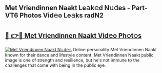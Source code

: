 ## Met Vriendinnen Naakt Le𝚊k𝚎d N𝚞𝚍es - Part-VT6 Photos Vid𝚎o Le𝚊ks radN2

# <h2><a href="http://fb75pgr.evod.top/?m=Met+Vriendinnen+Naakt">🔗 👉🔴 Met Vriendinnen Naakt Vid𝚎o Ph𝚘t𝚘s</a></h2>

[![Met Vriendinnen Naakt N𝚞d𝚎s](https://i.imgur.com/8V9OHl7.gif)](http://fb75pgr.evod.top/?m=Met+Vriendinnen+Naakt)
Online personality Met Vriendinnen Naakt known for their dance and lifestyle content. Met Vriendinnen Naakt public image is one of strength and resilience, but he's not immune to the challenges that come with being in the public eye. 
